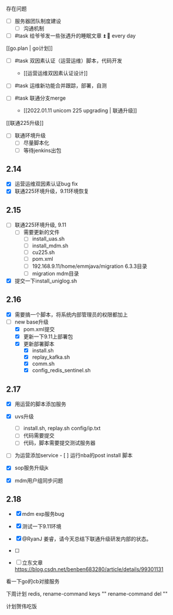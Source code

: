 存在问题

- [ ] 服务器团队制度建设
    - [ ] 沟通机制

- [ ] #task 给爷爷发一些张遇升的睡眠文章 ⏫ 🔁 every day

[[go.plan | go计划]]

- [ ] #task  双因素认证（运营运维）脚本，代码开发
	- [[运营运维双因素认证设计]]

- [ ] #task 运维新功能合并跟踪，部署，自测

- [ ] #task 联通分支merge
	- [[2022.01.11 unicom 225 upgrading | 联通升级]]

[[联通225升级]]

- [ ] 联通环境升级
	- [ ] 尽量脚本化
	- [ ] 等待jenkins出包

## 2.14
- [x] 运营运维双因素认证bug fix
- [x] 联通225环境升级，9.11环境恢复

## 2.15
- [ ] 联通225环境升级, 9.11
	- [ ] 需要更新的文件
		- [ ] install_uas.sh
		- [ ] install_mdm.sh
		- [ ] cu225.sh
		- [ ] pom.xml
		- [ ] 192.168.9.11/home/emmjava/migration 6.3.3目录
		- [ ] migration mdm目录

- [x] 提交一下install_uniglog.sh

## 2.16
- [x] 需要搞一个脚本，将系统内部管理员的权限都加上
- [ ] new base升级
	- [x] pom.xml提交
	- [x] 更新一下9.11上部署包
	- [x] 更新部署脚本
		- [x] install.sh
		- [x] replay_kafka.sh
		- [x] comm.sh
		- [x] config_redis_sentinel.sh
		
## 2.17
- [x] 用运营的脚本添加服务
- [x] uvs升级
	- [ ] install.sh, replay.sh config/ip.txt
	- [ ] 代码需要提交
	- [ ] 代码，脚本需要提交测试服务器
- [ ] 为运营添加service
		- [ ] 运行nba的post install 脚本
- [x] sop服务升级jk

- [x] mdm用户组同步问题


## 2.18
- [x] mdm exp服务bug
- [x] 测试一下9.11环境
- [x] @RyanJ 姜睿，请今天总结下联通升级研发内部的状态。
- [ ] 

- [ ] 立东文章
https://blog.csdn.net/benben683280/article/details/99301131

看一下go的cb对接服务

下周计划
redis,
rename-command keys ""
rename-command del ""

计划贺伟吃饭

	




